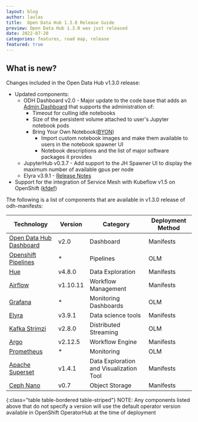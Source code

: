 ```yaml
---
layout: blog
author: lavlas
title:  Open Data Hub 1.3.0 Release Guide
preview: Open Data Hub 1.3.0 was just released
date: 2022-07-20
categories: features, road map, release
featured: true
---
```


What is new?
------
Changes included in the Open Data Hub v1.3.0 release:
* Updated components:
  * ODH Dashboard v2.0 - Major update to the code base that adds an [Admin Dashboard](https://github.com/opendatahub-io/odh-dashboard/blob/v2.0/docs/admin_dashboard.md) that supports the administration of:
    * Timeout for culling idle notebooks
    * Size of the persistent volume attached to user's Jupyter notebook pods
    * Bring Your Own Notebook([BYON](https://github.com/opendatahub-io/odh-dashboard/blob/v2.0/docs/byon.md))
      * Import custom notebook images and make them available to users in the notebook spawner UI
      * Notebook descriptions and the list of major software packages it provides
  * JupyterHub v0.3.7 - Add support to the JH Spawner UI to display the maximum number of available gpus per node
  * Elyra v3.9.1 - [Release Notes](https://elyra.readthedocs.io/en/latest/getting_started/changelog.html#release-3-9-1-06-10-2022)
* Support for the integration of Service Mesh with Kubeflow v1.5 on OpenShift ([kfdef](https://raw.githubusercontent.com/opendatahub-io/manifests/v1.5-branch-openshift/openshift/kfdef/kfctl_openshift_v1.5.0_odh.yaml))

The following is a list of components that are available in v1.3.0 release of odh-manifests:

| Technology | Version | Category | Deployment Method |
|--|--|--|--|
| [Open Data Hub Dashboard](https://github.com/opendatahub-io/odh-dashboard) | v2.0 | Dashboard | Manifests |
| [Openshift Pipelines](https://cloud.redhat.com/blog/introducing-openshift-pipelines) | * | Pipelines  | OLM |
| [Hue](https://github.com/opendatahub-io/odh-manifests/tree/master/hue) | v4.8.0 | Data Exploration  | Manifests |
| [Airflow](https://github.com/opendatahub-io/odh-manifests/tree/master/airflow) | v1.10.11 | Workflow Management | Manifests |
| [Grafana](https://github.com/opendatahub-io/odh-manifests/tree/master/grafana) | * | Monitoring Dashboards | OLM |
| [Elyra](https://github.com/elyra-ai) | v3.9.1  | Data science tools | Manifests |
| [Kafka Strimzi](https://github.com/opendatahub-io/odh-manifests/tree/master/kafka) | v2.8.0 | Distributed Streaming | OLM |
| [Argo](https://github.com/opendatahub-io/odh-manifests/tree/master/odhargo) | v2.12.5 | Workflow Engine | Manifests |
| [Prometheus](https://github.com/opendatahub-io/odh-manifests/tree/master/prometheus) | * | Monitoring | OLM |
| [Apache Superset](https://github.com/opendatahub-io/odh-manifests/tree/master/superset) | v1.4.1  | Data Exploration and Visualization Tool | Manifests |
| [Ceph Nano](https://github.com/opendatahub-io/odh-manifests/tree/master/ceph) | v0.7 | Object Storage | Manifests |
{:class="table table-bordered table-striped"}
NOTE: Any components listed above that do not specify a version will use the default operator version available in OpenShift OperatorHub at the time of deployment

